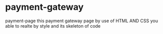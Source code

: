 # payment-gateway
payment-page 
this payment gateway page by use of HTML AND CSS 
you able  to realte by style and its skeleton of code 
